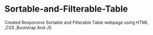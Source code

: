# Sortable-and-Filterable-Table
Created Responsive  Sortable and Filterable Table webpage using HTML ,CSS ,Bootstrap And JS
